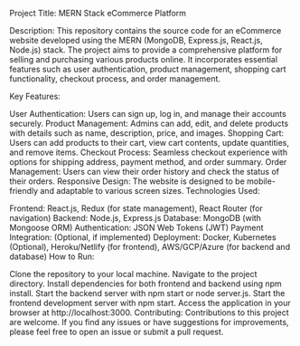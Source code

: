 Project Title: MERN Stack eCommerce Platform

Description:
This repository contains the source code for an eCommerce website developed using the MERN (MongoDB, Express.js, React.js, Node.js) stack. The project aims to provide a comprehensive platform for selling and purchasing various products online. It incorporates essential features such as user authentication, product management, shopping cart functionality, checkout process, and order management.

Key Features:

User Authentication: Users can sign up, log in, and manage their accounts securely.
Product Management: Admins can add, edit, and delete products with details such as name, description, price, and images.
Shopping Cart: Users can add products to their cart, view cart contents, update quantities, and remove items.
Checkout Process: Seamless checkout experience with options for shipping address, payment method, and order summary.
Order Management: Users can view their order history and check the status of their orders.
Responsive Design: The website is designed to be mobile-friendly and adaptable to various screen sizes.
Technologies Used:

Frontend: React.js, Redux (for state management), React Router (for navigation)
Backend: Node.js, Express.js
Database: MongoDB (with Mongoose ORM)
Authentication: JSON Web Tokens (JWT)
Payment Integration: (Optional, if implemented)
Deployment: Docker, Kubernetes (Optional), Heroku/Netlify (for frontend), AWS/GCP/Azure (for backend and database)
How to Run:

Clone the repository to your local machine.
Navigate to the project directory.
Install dependencies for both frontend and backend using npm install.
Start the backend server with npm start or node server.js.
Start the frontend development server with npm start.
Access the application in your browser at http://localhost:3000.
Contributing:
Contributions to this project are welcome. If you find any issues or have suggestions for improvements, please feel free to open an issue or submit a pull request.
